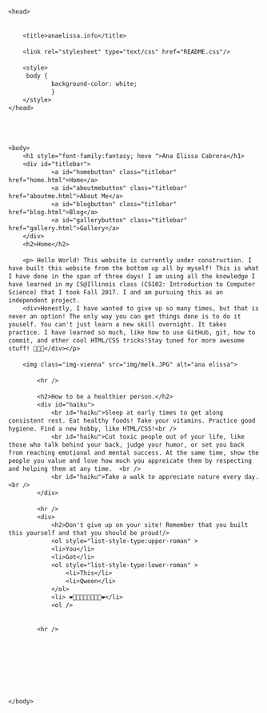 <html>

	<head>
	
	
		<title>anaelissa.info</title>
		
		<link rel="stylesheet" type="text/css" href="README.css"/>

		<style>
		 body {
				background-color: white;
				}
		</style>
	</head>

 	


 	<body>
 		<h1 style="font-family:fantasy; heve ">Ana Elissa Cabrera</h1>
 		<div id="titlebar">
				<a id="homebutton" class="titlebar" href="home.html">Home</a>
				<a id="aboutmebutton" class="titlebar" href="aboutme.html">About Me</a>
				<a id="blogbutton" class="titlebar" href="blog.html">Blog</a>
				<a id="gallerybutton" class="titlebar" href="gallery.html">Gallery</a>
		</div>
		<h2>Home</h2>

		<p> Hello World! This website is currently under construction. I have built this website from the bottom up all by myself! This is what I have done in the span of three days! I am using all the knowledge I have learned in my CS@Illinois class (CS102: Introduction to Computer Science) that I took Fall 2017. I and am pursuing this as an independent project. 
		<div>Honestly, I have wanted to give up so many times, but that is never an option! The only way you can get things done is to do it youself. You can't just learn a new skill overnight. It takes practice. I have learned so much, like how to use GitHub, git, how to commit, and other cool HTML/CSS tricks!Stay tuned for more awesome stuff! 👩🏻‍💻</div></p>
			
		<img class="img-vienna" src="img/melk.JPG" alt="ana elissa"> 

			<hr />
			
			<h2>How to be a healthier person.</h2>
			<div id="haiku">
				<br id="haiku">Sleep at early times to get along consistent rest. Eat healthy foods! Take your vitamins. Practice good hygiene. Find a new hobby, like HTML/CSS!<br />
				<br id="haiku">Cut toxic people out of your life, like those who talk behind your back, judge your humor, or set you back from reaching emotional and mental success. At the same time, show the people you value and love how much you appreicate them by respecting and helping them at any time.  <br />
				<br id="haiku">Take a walk to appreciate nature every day. <br />
			</div>
			
			<hr />
			<div>
				<h2>Don't give up on your site! Remember that you built this yourself and that you should be proud!/>
				<ol style="list-style-type:upper-roman" >
				<li>You</li>
				<li>Got</li>
				<ol style="list-style-type:lower-roman" >
					<li>This</li>
					<li>Qween</li>
				</ol>
				<li> ❤️👩🏻‍💼👩🏻‍💻👸🏻❤️</li>			
				<ol />

			
			<hr />
			



			



 	</body>


</html>
